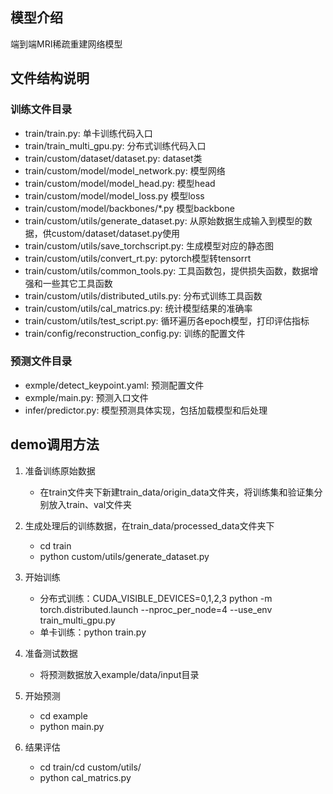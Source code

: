 ## 模型介绍
端到端MRI稀疏重建网络模型

## 文件结构说明

### 训练文件目录

- train/train.py: 单卡训练代码入口
- train/train_multi_gpu.py: 分布式训练代码入口
- train/custom/dataset/dataset.py: dataset类
- train/custom/model/model_network.py: 模型网络
- train/custom/model/model_head.py: 模型head
- train/custom/model/model_loss.py 模型loss
- train/custom/model/backbones/*.py 模型backbone
- train/custom/utils/generate_dataset.py: 从原始数据生成输入到模型的数据，供custom/dataset/dataset.py使用
- train/custom/utils/save_torchscript.py: 生成模型对应的静态图
- train/custom/utils/convert_rt.py: pytorch模型转tensorrt
- train/custom/utils/common_tools.py: 工具函数包，提供损失函数，数据增强和一些其它工具函数
- train/custom/utils/distributed_utils.py: 分布式训练工具函数
- train/custom/utils/cal_matrics.py: 统计模型结果的准确率
- train/custom/utils/test_script.py: 循环遍历各epoch模型，打印评估指标
- train/config/reconstruction_config.py: 训练的配置文件

### 预测文件目录

* exmple/detect_keypoint.yaml: 预测配置文件
* exmple/main.py: 预测入口文件
* infer/predictor.py: 模型预测具体实现，包括加载模型和后处理

## demo调用方法

1. 准备训练原始数据
   * 在train文件夹下新建train_data/origin_data文件夹，将训练集和验证集分别放入train、val文件夹

2. 生成处理后的训练数据，在train_data/processed_data文件夹下
   * cd train
   * python custom/utils/generate_dataset.py

3. 开始训练
   * 分布式训练：CUDA_VISIBLE_DEVICES=0,1,2,3 python -m torch.distributed.launch --nproc_per_node=4 --use_env train_multi_gpu.py
   * 单卡训练：python train.py
   
4. 准备测试数据
   * 将预测数据放入example/data/input目录

5. 开始预测
   * cd example
   * python main.py

6. 结果评估
   * cd train/cd custom/utils/
   * python cal_matrics.py

